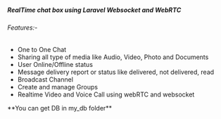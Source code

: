 <h5>RealTime chat box using Laravel Websocket and WebRTC</h5>
<h6>Features:- </h6>
<ul>
    <li>One to One Chat</li>
    <li>Sharing all type of media like Audio, Video, Photo and Documents</li>
    <li>User Online/Offline status</li>
    <li>Message delivery report or status like delivered, not delivered, read</li>
    <li>Broadcast Channel</li>
    <li>Create and manage Groups</li>
    <li>Realtime Video and Voice Call using webRTC and websocket</li>
</ul>

<p>**You can get DB in my_db folder**</p>
